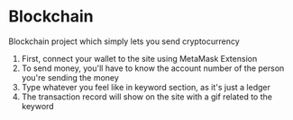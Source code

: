 # Blockchain
Blockchain project which simply lets you send cryptocurrency

1. First, connect your wallet to the site using MetaMask Extension
2. To send money, you'll have to know the account number of the person you're sending the money
3. Type whatever you feel like in keyword section, as it's just a ledger
4. The transaction record will show on the site with a gif related to the keyword
